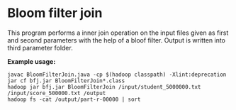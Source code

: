 # Bloom filter join

This program performs a inner join operation on the input files given as first and second parameters with the help of a bloof filter. Output is written into third parameter folder.

**Example usage:**
```
javac BloomFilterJoin.java -cp $(hadoop classpath) -Xlint:deprecation
jar cf bfj.jar BloomFilterJoin*.class
hadoop jar bfj.jar BloomFilterJoin /input/student_5000000.txt /input/score_500000.txt /output
hadoop fs -cat /output/part-r-00000 | sort
```
